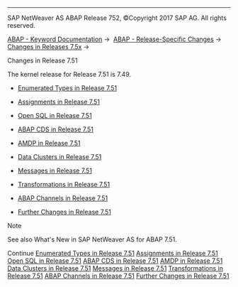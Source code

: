   

* * *

SAP NetWeaver AS ABAP Release 752, ©Copyright 2017 SAP AG. All rights reserved.

[ABAP - Keyword Documentation](https://help.sap.com/doc/abapdocu_752_index_htm/7.52/en-US/abenabap.htm) →  [ABAP - Release-Specific Changes](https://help.sap.com/doc/abapdocu_752_index_htm/7.52/en-US/abennews.htm) →  [Changes in Releases 7.5x](https://help.sap.com/doc/abapdocu_752_index_htm/7.52/en-US/abennews-75.htm) → 

Changes in Release 7.51

The kernel release for Release 7.51 is 7.49.

-   [Enumerated Types in Release 7.51](https://help.sap.com/doc/abapdocu_752_index_htm/7.52/en-US/abennews-751-types.htm)
    
-   [Assignments in Release 7.51](https://help.sap.com/doc/abapdocu_752_index_htm/7.52/en-US/abennews-751-assignments.htm)
    
-   [Open SQL in Release 7.51](https://help.sap.com/doc/abapdocu_752_index_htm/7.52/en-US/abennews-751-open_sql.htm)
    
-   [ABAP CDS in Release 7.51](https://help.sap.com/doc/abapdocu_752_index_htm/7.52/en-US/abennews-751-abap_cds.htm)
    
-   [AMDP in Release 7.51](https://help.sap.com/doc/abapdocu_752_index_htm/7.52/en-US/abennews-751-amdp.htm)
    
-   [Data Clusters in Release 7.51](https://help.sap.com/doc/abapdocu_752_index_htm/7.52/en-US/abennews-751-data_cluster.htm)
    
-   [Messages in Release 7.51](https://help.sap.com/doc/abapdocu_752_index_htm/7.52/en-US/abennews-751-messages.htm)
    
-   [Transformations in Release 7.51](https://help.sap.com/doc/abapdocu_752_index_htm/7.52/en-US/abennews-751-transformations.htm)
    
-   [ABAP Channels in Release 7.51](https://help.sap.com/doc/abapdocu_752_index_htm/7.52/en-US/abennews-751-channels.htm)
    
-   [Further Changes in Release 7.51](https://help.sap.com/doc/abapdocu_752_index_htm/7.52/en-US/abennews-751-others.htm)
    

Note

See also What's New in SAP NetWeaver AS for ABAP 7.51.

Continue
[Enumerated Types in Release 7.51](https://help.sap.com/doc/abapdocu_752_index_htm/7.52/en-US/abennews-751-types.htm)
[Assignments in Release 7.51](https://help.sap.com/doc/abapdocu_752_index_htm/7.52/en-US/abennews-751-assignments.htm)
[Open SQL in Release 7.51](https://help.sap.com/doc/abapdocu_752_index_htm/7.52/en-US/abennews-751-open_sql.htm)
[ABAP CDS in Release 7.51](https://help.sap.com/doc/abapdocu_752_index_htm/7.52/en-US/abennews-751-abap_cds.htm)
[AMDP in Release 7.51](https://help.sap.com/doc/abapdocu_752_index_htm/7.52/en-US/abennews-751-amdp.htm)
[Data Clusters in Release 7.51](https://help.sap.com/doc/abapdocu_752_index_htm/7.52/en-US/abennews-751-data_cluster.htm)
[Messages in Release 7.51](https://help.sap.com/doc/abapdocu_752_index_htm/7.52/en-US/abennews-751-messages.htm)
[Transformations in Release 7.51](https://help.sap.com/doc/abapdocu_752_index_htm/7.52/en-US/abennews-751-transformations.htm)
[ABAP Channels in Release 7.51](https://help.sap.com/doc/abapdocu_752_index_htm/7.52/en-US/abennews-751-channels.htm)
[Further Changes in Release 7.51](https://help.sap.com/doc/abapdocu_752_index_htm/7.52/en-US/abennews-751-others.htm)